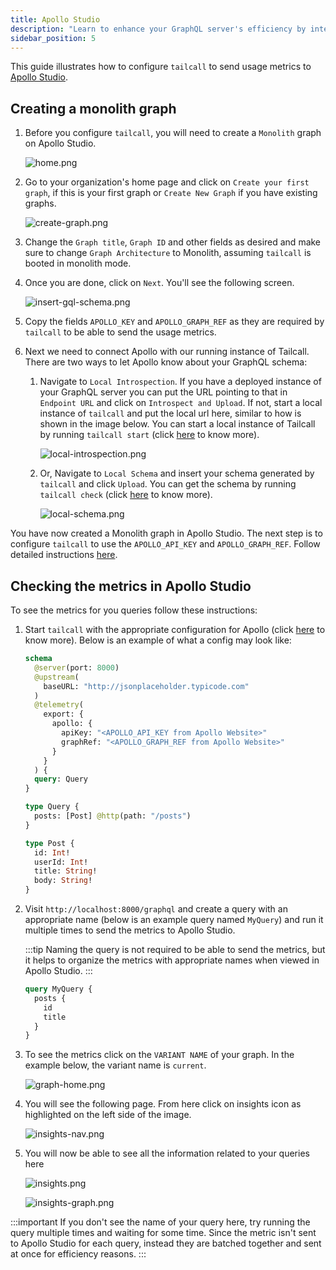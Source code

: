 ```yaml
---
title: Apollo Studio
description: "Learn to enhance your GraphQL server's efficiency by integrating Tailcall with Apollo Studio through our concise guide. Discover how to configure Tailcall to send vital usage metrics to Apollo Studio, enabling advanced performance monitoring and optimization. Whether you're establishing a Monolith graph or improving an existing one, our instructions will facilitate a seamless integration. This guide helps you set up for better insights and also advises on leveraging Apollo Studio's features for a more responsive GraphQL server. Start optimizing today with our straightforward steps, and explore how to access Apollo Studio's free trial for new users."
sidebar_position: 5
---
```


This guide illustrates how to configure `tailcall` to send usage metrics to [Apollo Studio](https://studio.apollographql.com).

## Creating a monolith graph

1. Before you configure `tailcall`, you will need to create a `Monolith` graph on Apollo Studio.

   ![home.png](../../static/images/apollo-studio/home.png)

1. Go to your organization's home page and click on `Create your first graph`, if this is your first graph or `Create New Graph` if you have existing graphs.

   ![create-graph.png](../../static/images/apollo-studio/create-graph.png)

1. Change the `Graph title`, `Graph ID` and other fields as desired and make sure to change `Graph Architecture` to Monolith, assuming `tailcall` is booted in monolith mode.
1. Once you are done, click on `Next`. You'll see the following screen.

   ![insert-gql-schema.png](../../static/images/apollo-studio/insert-gql-schema.png)

1. Copy the fields `APOLLO_KEY` and `APOLLO_GRAPH_REF` as they are required by `tailcall` to be able to send the usage metrics.

1. Next we need to connect Apollo with our running instance of Tailcall. There are two ways to let Apollo know about your GraphQL schema:

   1. Navigate to `Local Introspection`. If you have a deployed instance of your GraphQL server you can put the URL pointing to that in `Endpoint URL` and click on `Introspect and Upload`. If not, start a local instance of `tailcall` and put the local url here, similar to how is shown in the image below. You can start a local instance of Tailcall by running `tailcall start` (click [here](../guides/cli.md) to know more).

      ![local-introspection.png](../../static/images/apollo-studio/local-introspection.png)

   1. Or, Navigate to `Local Schema` and insert your schema generated by `tailcall` and click `Upload`. You can get the schema by running `tailcall check` (click [here](../guides/cli.md) to know more).

      ![local-schema.png](../../static/images/apollo-studio/local-schema.png)

You have now created a Monolith graph in Apollo Studio. The next step is to configure `tailcall` to use the `APOLLO_API_KEY` and `APOLLO_GRAPH_REF`. Follow detailed instructions [here](../directives/telemetry.md).

## Checking the metrics in Apollo Studio

To see the metrics for you queries follow these instructions:

1. Start `tailcall` with the appropriate configuration for Apollo (click [here](../guides/cli.md#start) to know more). Below is an example of what a config may look like:

   ```graphql
   schema
     @server(port: 8000)
     @upstream(
       baseURL: "http://jsonplaceholder.typicode.com"
     )
     @telemetry(
       export: {
         apollo: {
           apiKey: "<APOLLO_API_KEY from Apollo Website>"
           graphRef: "<APOLLO_GRAPH_REF from Apollo Website>"
         }
       }
     ) {
     query: Query
   }

   type Query {
     posts: [Post] @http(path: "/posts")
   }

   type Post {
     id: Int!
     userId: Int!
     title: String!
     body: String!
   }
   ```

1. Visit `http://localhost:8000/graphql` and create a query with an appropriate name (below is an example query named `MyQuery`) and run it multiple times to send the metrics to Apollo Studio.

   :::tip
   Naming the query is not required to be able to send the metrics, but it helps to organize the metrics with appropriate names when viewed in Apollo Studio.
   :::

   ```graphql
   query MyQuery {
     posts {
       id
       title
     }
   }
   ```

1. To see the metrics click on the `VARIANT NAME` of your graph. In the example below, the variant name is `current`.

   ![graph-home.png](../../static/images/apollo-studio/graph-home.png)

1. You will see the following page. From here click on insights icon as highlighted on the left side of the image.

   ![insights-nav.png](../../static/images/apollo-studio/insights-nav.png)

1. You will now be able to see all the information related to your queries here

   ![insights.png](../../static/images/apollo-studio/insights.png)

   ![insights-graph.png](../../static/images/apollo-studio/insights-graph.png)

:::important
If you don't see the name of your query here, try running the query multiple times and waiting for some time. Since the metric isn't sent to Apollo Studio for each query, instead they are batched together and sent at once for efficiency reasons.
:::
